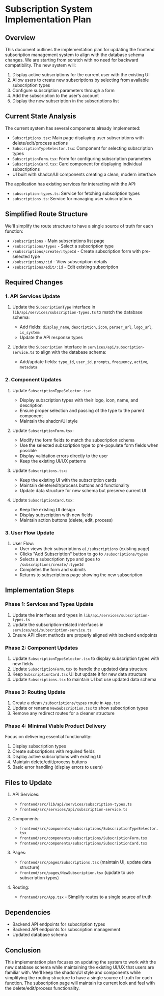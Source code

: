 # Subscription System Implementation Plan

## Overview
This document outlines the implementation plan for updating the frontend subscription management system to align with the database schema changes. We are starting from scratch with no need for backward compatibility. The new system will:

1. Display active subscriptions for the current user with the existing UI
2. Allow users to create new subscriptions by selecting from available subscription types
3. Configure subscription parameters through a form
4. Add the subscription to the user's account
5. Display the new subscription in the subscriptions list

## Current State Analysis

The current system has several components already implemented:
- `Subscriptions.tsx`: Main page displaying user subscriptions with delete/edit/process actions
- `SubscriptionTypeSelector.tsx`: Component for selecting subscription types
- `SubscriptionForm.tsx`: Form for configuring subscription parameters
- `SubscriptionCard.tsx`: Card component for displaying individual subscriptions
- UI built with shadcn/UI components creating a clean, modern interface

The application has existing services for interacting with the API:
- `subscription-types.ts`: Service for fetching subscription types
- `subscriptions.ts`: Service for managing user subscriptions

## Simplified Route Structure

We'll simplify the route structure to have a single source of truth for each function:
- `/subscriptions` - Main subscriptions list page 
- `/subscriptions/types` - Select a subscription type
- `/subscriptions/create/:typeId` - Create subscription form with pre-selected type
- `/subscriptions/:id` - View subscription details
- `/subscriptions/edit/:id` - Edit existing subscription

## Required Changes

### 1. API Services Update

1. Update the `SubscriptionType` interface in `lib/api/services/subscription-types.ts` to match the database schema:
   - Add fields: `display_name`, `description`, `icon`, `parser_url`, `logo_url`, `is_system`
   - Update the API response types

2. Update the `Subscription` interface in `services/api/subscription-service.ts` to align with the database schema:
   - Add/update fields: `type_id`, `user_id`, `prompts`, `frequency`, `active`, `metadata`

### 2. Component Updates

1. Update `SubscriptionTypeSelector.tsx`:
   - Display subscription types with their logo, icon, name, and description
   - Ensure proper selection and passing of the type to the parent component
   - Maintain the shadcn/UI style

2. Update `SubscriptionForm.tsx`:
   - Modify the form fields to match the subscription schema
   - Use the selected subscription type to pre-populate form fields when possible
   - Display validation errors directly to the user
   - Keep the existing UI/UX patterns

3. Update `Subscriptions.tsx`:
   - Keep the existing UI with the subscription cards
   - Maintain delete/edit/process buttons and functionality
   - Update data structure for new schema but preserve current UI

4. Update `SubscriptionCard.tsx`:
   - Keep the existing UI design
   - Display subscription with new fields
   - Maintain action buttons (delete, edit, process)

### 3. User Flow Update

1. User Flow:
   - User views their subscriptions at `/subscriptions` (existing page)
   - Clicks "Add Subscription" button to go to `/subscriptions/types`
   - Selects a subscription type and goes to `/subscriptions/create/:typeId`
   - Completes the form and submits
   - Returns to subscriptions page showing the new subscription

## Implementation Steps

### Phase 1: Services and Types Update

1. Update the interfaces and types in `lib/api/services/subscription-types.ts`
2. Update the subscription-related interfaces in `services/api/subscription-service.ts`
3. Ensure API client methods are properly aligned with backend endpoints

### Phase 2: Component Updates

1. Update `SubscriptionTypeSelector.tsx` to display subscription types with new fields
2. Update `SubscriptionForm.tsx` to handle the updated data structure
3. Keep `SubscriptionCard.tsx` UI but update it for new data structure
4. Update `Subscriptions.tsx` to maintain UI but use updated data schema

### Phase 3: Routing Update

1. Create a clean `/subscriptions/types` route in `App.tsx` 
2. Update or rename `NewSubscription.tsx` to show subscription types
3. Remove any redirect routes for a cleaner structure

### Phase 4: Minimal Viable Product Delivery

Focus on delivering essential functionality:
1. Display subscription types
2. Create subscriptions with required fields
3. Display active subscriptions with existing UI
4. Maintain delete/edit/process buttons
5. Basic error handling (display errors to users)

## Files to Update

1. API Services:
   - `frontend/src/lib/api/services/subscription-types.ts`
   - `frontend/src/services/api/subscription-service.ts`

2. Components:
   - `frontend/src/components/subscriptions/SubscriptionTypeSelector.tsx`
   - `frontend/src/components/subscriptions/SubscriptionForm.tsx`
   - `frontend/src/components/subscriptions/SubscriptionCard.tsx`

3. Pages:
   - `frontend/src/pages/Subscriptions.tsx` (maintain UI, update data structure)
   - `frontend/src/pages/NewSubscription.tsx` (update to use subscription types)

4. Routing:
   - `frontend/src/App.tsx` - Simplify routes to a single source of truth

## Dependencies

- Backend API endpoints for subscription types
- Backend API endpoints for subscription management
- Updated database schema

## Conclusion

This implementation plan focuses on updating the system to work with the new database schema while maintaining the existing UI/UX that users are familiar with. We'll keep the shadcn/UI style and components while simplifying the routing structure to have a single source of truth for each function. The subscription page will maintain its current look and feel with the delete/edit/process functionality. 
